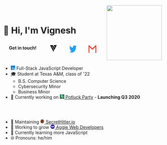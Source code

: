 <div style="width: 100%; display: flex; flex-wrap: nowrap; justify-content: space-between; align-items: center">

<div style="margin-top: 15px; width: 85%">
<h1> 👋 Hi, I'm Vignesh </h1>

<div style="display: flex; align-items: flex-end; justify-content: space-around;">
<h4 style="margin-right: 5px; line-height: 1px;">Get in touch!</h4>
<a href="https://vigneshjoglekar.com">
	<img src="https://github.com/Vigasaurus/Vigasaurus/raw/master/images/Logo.svg" width="25" height="25" style="">
</a>
<a href="https://twitter.com/Vigasaurus">
	<img src="https://github.com/Vigasaurus/Vigasaurus/raw/master/images/Twitter.svg" width="25" height="25" style="">
</a>
<a href="mailto:hey@vigneshjoglekar.com">
	<img src="https://github.com/Vigasaurus/Vigasaurus/raw/master/images/Gmail.svg" width="25" height="25" style="">
</a>
<!-- <a href="">
	<img src="https://github.com/Vigasaurus/Vigasaurus/raw/master/images/LinkedIn.svg" width="25" height="25" style="">
</a> -->
</div>
</div>

<div style="margin: 15px 0 0 15px;">
<img src="https://github.com/Vigasaurus/Vigasaurus/raw/master/images/profile.png" width="175" height="175">
</div>

</div>

- <img src="https://github.com/Vigasaurus/Vigasaurus/raw/master/images/Typescript.svg" style="height: 1em;"> Full-Stack JavaScript Developer
- 🎓 Student at Texas A&M, class of '22
	- B.S. Computer Science
	- Cybersecurity Minor
	- Business Minor
- 💼 Currently working on <a href="https://potluckparty.com/"><img src="https://github.com/Vigasaurus/Vigasaurus/raw/master/images/PLP-logo.png" style="height: 1em;"> Potluck Party</a> - <strong>Launching Q3 2020</strong>
<br>
<br>

- 🌟 Maintaining <a href="https://github.com/cozuya/secret-hitler/"><img src="https://github.com/Vigasaurus/Vigasaurus/raw/master/images/SH-logo.png" style="height: 1em;"> SecretHitler.io</a>
- 💯 Working to grow <a href="https://www.aggiedevelopers.com/"><img src="https://github.com/Vigasaurus/Vigasaurus/raw/master/images/AWD-logo.png" style="height: 1em;"> Aggie Web Developers</a>
- 🌱 Currently learning more JavaScript
- 🌐 Pronouns: he/him